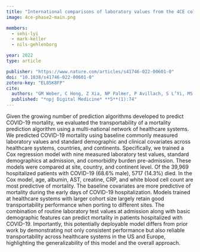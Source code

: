```yaml
---
title: "International comparisons of laboratory values from the 4CE collaborative to predict COVID-19 mortality"
image: 4ce-phase2-main.png

members:
  - sehi-lyi
  - mark-keller
  - nils-gehlenborg

year: 2022
type: article

publisher: "https://www.nature.com/articles/s41746-022-00601-0"
doi: "10.1038/s41746-022-00601-0"
zotero-key: "EL85K8FP"
cite:
  authors: "GM Weber, C Hong, Z Xia, NP Palmer, P Avillach, S L’Yi, MS Keller, SN Murphy, A Gutiérrez-Sacristán, CL Bonzel, A Serret-Larmande, A Neuraz, GS Omenn, S Visweswaran, JG Klann, AM South, NHW Loh, M Cannataro, BK Beaulieu-Jones, R Bellazzi, G Agapito, M Alessiani, BJ Aronow, DS Bell, V Benoit, FT Bourgeois, L Chiovato, K Cho, A Dagliati, SL DuVall, NG Barrio, DA Hanauer, YL Ho, JH Holmes, RW Issitt, M Liu, Y Luo, KE Lynch, SE Maidlow, A Malovini, KD Mandl, C Mao, ME Matheny, JH Moore, JS Morris, M Morris, DL Mowery, KY Ngiam, LP Patel, M Pedrera-Jimenez, RB Ramoni, ER Schriver, P Schubert, PS Balazote, A Spiridou, ALM Tan, BWL Tan, V Tibollo, C Torti, EM Trecarichi, X Wang, *The Consortium for Clinical Characterization of COVID-19 by EHR (4CE)* (incl. N Gehlenborg), IS Kohane, T Cai, GA Brat"
  published: "*npj Digital Medicine* **5**(1):74"
---
```

Given the growing number of prediction algorithms developed to predict COVID-19 mortality, we evaluated the transportability of a mortality prediction algorithm using a multi-national network of healthcare systems. We predicted COVID-19 mortality using baseline commonly measured laboratory values and standard demographic and clinical covariates across healthcare systems, countries, and continents. Specifically, we trained a Cox regression model with nine measured laboratory test values, standard demographics at admission, and comorbidity burden pre-admission. These models were compared at site, country, and continent level. Of the 39,969 hospitalized patients with COVID-19 (68.6% male), 5717 (14.3%) died. In the Cox model, age, albumin, AST, creatine, CRP, and white blood cell count are most predictive of mortality. The baseline covariates are more predictive of mortality during the early days of COVID-19 hospitalization. Models trained at healthcare systems with larger cohort size largely retain good transportability performance when porting to different sites. The combination of routine laboratory test values at admission along with basic demographic features can predict mortality in patients hospitalized with COVID-19. Importantly, this potentially deployable model differs from prior work by demonstrating not only consistent performance but also reliable transportability across healthcare systems in the US and Europe, highlighting the generalizability of this model and the overall approach.
